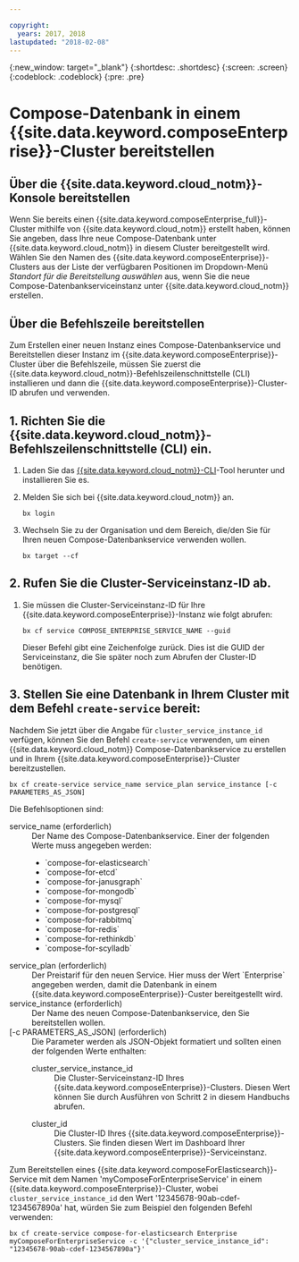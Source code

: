 ```yaml
---

copyright:
  years: 2017, 2018
lastupdated: "2018-02-08"
---
```


{:new_window: target="_blank"}
{:shortdesc: .shortdesc}
{:screen: .screen}
{:codeblock: .codeblock}
{:pre: .pre}

# Compose-Datenbank in einem {{site.data.keyword.composeEnterprise}}-Cluster bereitstellen

## Über die {{site.data.keyword.cloud_notm}}-Konsole bereitstellen

Wenn Sie bereits einen {{site.data.keyword.composeEnterprise_full}}-Cluster mithilfe von {{site.data.keyword.cloud_notm}} erstellt haben, können Sie angeben, dass Ihre neue Compose-Datenbank unter {{site.data.keyword.cloud_notm}} in diesem Cluster bereitgestellt wird. Wählen Sie den Namen des {{site.data.keyword.composeEnterprise}}-Clusters aus der Liste der verfügbaren Positionen im Dropdown-Menü *Standort für die Bereitstellung auswählen* aus, wenn Sie die neue Compose-Datenbankserviceinstanz unter {{site.data.keyword.cloud_notm}} erstellen.

## Über die Befehlszeile bereitstellen

Zum Erstellen einer neuen Instanz eines Compose-Datenbankservice und Bereitstellen dieser Instanz im {{site.data.keyword.composeEnterprise}}-Cluster über die Befehlszeile, müssen Sie zuerst die {{site.data.keyword.cloud_notm}}-Befehlszeilenschnittstelle (CLI) installieren und dann die {{site.data.keyword.composeEnterprise}}-Cluster-ID abrufen und verwenden.

## 1. Richten Sie die {{site.data.keyword.cloud_notm}}-Befehlszeilenschnittstelle (CLI) ein. 

1. Laden Sie das [{{site.data.keyword.cloud_notm}}-CLI](https://console.bluemix.net/docs/cli/reference/bluemix_cli/download_cli.html)-Tool herunter und installieren Sie es.
2. Melden Sie sich bei {{site.data.keyword.cloud_notm}} an.

    ```
    bx login
    ```

3. Wechseln Sie zu der Organisation und dem Bereich, die/den Sie für Ihren neuen Compose-Datenbankservice verwenden wollen.

    ```
    bx target --cf
    ```

## 2. Rufen Sie die Cluster-Serviceinstanz-ID ab.

1. Sie müssen die Cluster-Serviceinstanz-ID für Ihre {{site.data.keyword.composeEnterprise}}-Instanz wie folgt abrufen:

    ```
    bx cf service COMPOSE_ENTERPRISE_SERVICE_NAME --guid
    ```

    Dieser Befehl gibt eine Zeichenfolge zurück. Dies ist die GUID der Serviceinstanz, die Sie später noch zum Abrufen der Cluster-ID benötigen.

## 3. Stellen Sie eine Datenbank in Ihrem Cluster mit dem Befehl `create-service` bereit:

Nachdem Sie jetzt über die Angabe für `cluster_service_instance_id` verfügen, können Sie den Befehl `create-service` verwenden, um einen {{site.data.keyword.cloud_notm}} Compose-Datenbankservice zu erstellen und in Ihrem {{site.data.keyword.composeEnterprise}}-Cluster bereitzustellen.


```
bx cf create-service service_name service_plan service_instance [-c PARAMETERS_AS_JSON]
```

Die Befehlsoptionen sind:

<dl>
<dt>service_name (erforderlich)</dt>
<dd>
Der Name des Compose-Datenbankservice. Einer der folgenden Werte muss angegeben werden: 
    <ul>
        <li>`compose-for-elasticsearch`</li>
        <li>`compose-for-etcd`</li>
        <li>`compose-for-janusgraph`</li>
        <li>`compose-for-mongodb`</li>
        <li>`compose-for-mysql`</li>
        <li>`compose-for-postgresql`</li>
        <li>`compose-for-rabbitmq`</li>
        <li>`compose-for-redis`</li>
        <li>`compose-for-rethinkdb`</li>
        <li>`compose-for-scylladb`</li>
    </ul>
</dd>
<dt>service_plan (erforderlich)</dt>
<dd>
Der Preistarif für den neuen Service. Hier muss der Wert `Enterprise` angegeben werden, damit die Datenbank in einem {{site.data.keyword.composeEnterprise}}-Custer bereitgestellt wird.
</dd>
<dt>service_instance (erforderlich)</dt>
<dd>
Der Name des neuen Compose-Datenbankservice, den Sie bereitstellen wollen.
</dd>
<dt>[-c PARAMETERS_AS_JSON] (erforderlich)</dt>
<dd>
Die Parameter werden als JSON-Objekt formatiert und sollten einen der folgenden Werte enthalten:
    <dl>
    <dt>cluster_service_instance_id</dt>
    <dd>Die Cluster-Serviceinstanz-ID Ihres {{site.data.keyword.composeEnterprise}}-Clusters. Diesen Wert können Sie durch Ausführen von Schritt 2 in diesem Handbuchs abrufen.
    </dd>
    </dl>
    <dl>
    <dt>cluster_id</dt>
    <dd>Die Cluster-ID Ihres {{site.data.keyword.composeEnterprise}}-Clusters. Sie finden diesen Wert im Dashboard Ihrer {{site.data.keyword.composeEnterprise}}-Serviceinstanz.
    </dd>
    </dl>
</dd>
</dl>

Zum Bereitstellen eines {{site.data.keyword.composeForElasticsearch}}-Service mit dem Namen 'myComposeForEnterpriseService' in einem {{site.data.keyword.composeEnterprise}}-Cluster, wobei `cluster_service_instance_id` den Wert '12345678-90ab-cdef-1234567890a' hat, würden Sie zum Beispiel den folgenden Befehl verwenden:

```
bx cf create-service compose-for-elasticsearch Enterprise myComposeForEnterpriseService -c '{"cluster_service_instance_id": "12345678-90ab-cdef-1234567890a"}'
```
